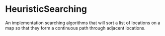 # HeuristicSearching
An implementation  searching algorithms that will sort a list of locations on a map so that they form a continuous path through adjacent locations.  
